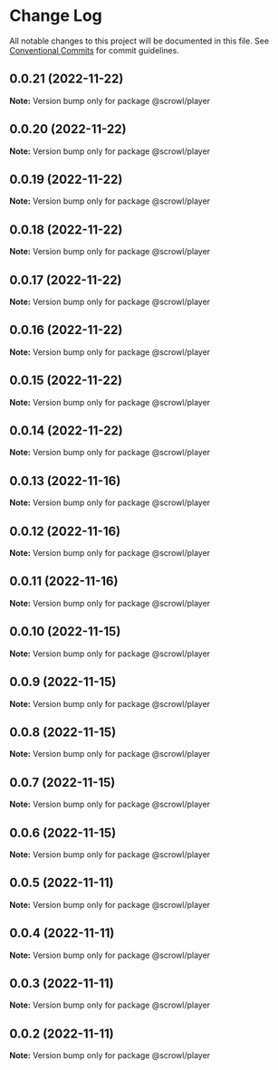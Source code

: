 # Change Log

All notable changes to this project will be documented in this file.
See [Conventional Commits](https://conventionalcommits.org) for commit guidelines.

## 0.0.21 (2022-11-22)

**Note:** Version bump only for package @scrowl/player





## 0.0.20 (2022-11-22)

**Note:** Version bump only for package @scrowl/player





## 0.0.19 (2022-11-22)

**Note:** Version bump only for package @scrowl/player





## 0.0.18 (2022-11-22)

**Note:** Version bump only for package @scrowl/player





## 0.0.17 (2022-11-22)

**Note:** Version bump only for package @scrowl/player





## 0.0.16 (2022-11-22)

**Note:** Version bump only for package @scrowl/player





## 0.0.15 (2022-11-22)

**Note:** Version bump only for package @scrowl/player





## 0.0.14 (2022-11-22)

**Note:** Version bump only for package @scrowl/player





## 0.0.13 (2022-11-16)

**Note:** Version bump only for package @scrowl/player





## 0.0.12 (2022-11-16)

**Note:** Version bump only for package @scrowl/player





## 0.0.11 (2022-11-16)

**Note:** Version bump only for package @scrowl/player





## 0.0.10 (2022-11-15)

**Note:** Version bump only for package @scrowl/player





## 0.0.9 (2022-11-15)

**Note:** Version bump only for package @scrowl/player





## 0.0.8 (2022-11-15)

**Note:** Version bump only for package @scrowl/player





## 0.0.7 (2022-11-15)

**Note:** Version bump only for package @scrowl/player





## 0.0.6 (2022-11-15)

**Note:** Version bump only for package @scrowl/player





## 0.0.5 (2022-11-11)

**Note:** Version bump only for package @scrowl/player





## 0.0.4 (2022-11-11)

**Note:** Version bump only for package @scrowl/player





## 0.0.3 (2022-11-11)

**Note:** Version bump only for package @scrowl/player





## 0.0.2 (2022-11-11)

**Note:** Version bump only for package @scrowl/player

